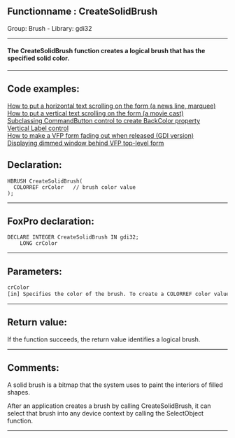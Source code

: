 <link rel="stylesheet" type="text/css" href="../../css/win32api.css">  
<link rel="stylesheet" href="https://cdnjs.cloudflare.com/ajax/libs/font-awesome/4.7.0/css/font-awesome.min.css">

## Functionname : CreateSolidBrush
Group: Brush - Library: gdi32    
***  


#### The CreateSolidBrush function creates a logical brush that has the specified solid color. 
***  


## Code examples:
[How to put a horizontal text scrolling on the form (a news line, marquee)](../../samples/sample_352.md)  
[How to put a vertical text scrolling on the form (a movie cast)](../../samples/sample_354.md)  
[Subclassing CommandButton control to create BackColor property](../../samples/sample_392.md)  
[Vertical Label control](../../samples/sample_398.md)  
[How to make a VFP form fading out when released (GDI version)](../../samples/sample_528.md)  
[Displaying dimmed window behind VFP top-level form](../../samples/sample_578.md)  

## Declaration:
```foxpro  
HBRUSH CreateSolidBrush(
  COLORREF crColor   // brush color value
);  
```  
***  


## FoxPro declaration:
```foxpro  
DECLARE INTEGER CreateSolidBrush IN gdi32;
	LONG crColor  
```  
***  


## Parameters:
```txt  
crColor
[in] Specifies the color of the brush. To create a COLORREF color value, use the RGB macro.  
```  
***  


## Return value:
If the function succeeds, the return value identifies a logical brush.  
***  


## Comments:
A solid brush is a bitmap that the system uses to paint the interiors of filled shapes.   
  
After an application creates a brush by calling CreateSolidBrush, it can select that brush into any device context by calling the SelectObject function.  
  
***  

